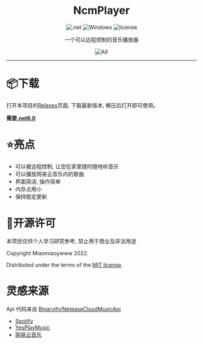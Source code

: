 <div align="center">

<!--![Alt](exp.png "exp")-->

# NcmPlayer

![.net](https://img.shields.io/badge/C%23-.net6.0-orange)
![Windows](https://img.shields.io/badge/Windows-7.0%2B-orange)
![license](https://img.shields.io/github/license/Miaoywww/NeteaseCloudMusicControl)

一个可以远程控制的音乐播放器

![Alt](https://repobeats.axiom.co/api/embed/f1a32f5de680e028fc13fd13f986a538742f5f17.svg "Repobeats analytics image")

***

</div>

# 📦️下载

打开本项目的[Relases](https://github.com/Miaoywww/NeteaseCloudMusicControl/releases)页面, 下载最新版本, 解压后打开即可使用。

**需要[.net6.0](https://dotnet.microsoft.com/zh-cn/download/dotnet/6.0)**


# ⭐亮点

- 可以被远程控制, 让您在家里随时随地听音乐
- 可以播放网易云音乐内的歌曲
- 界面简洁, 操作简单
- 内存占用小
- 保持稳定更新

# 📜开源许可

本项目仅供个人学习研究参考, 禁止用于商业及非法用途

Copyright Miaomiaoywww 2022.

Distributed under the terms of the [MIT license](https://github.com/Miaoywww/Minecraft-Media-Player/blob/main/LICENSE).

# 灵感来源

Api 代码来自 [Binaryify/NeteaseCloudMusicApi](https://github.com/Binaryify/NeteaseCloudMusicApi)

- [Spotify](https://www.spotify.com/)
- [YesPlayMusic](https://github.com/qier222/YesPlayMusic)
- [网易云音乐](https://music.163.com/)